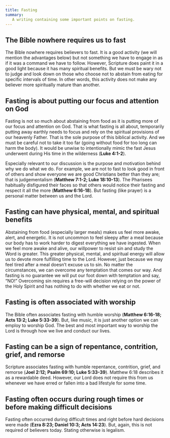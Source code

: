 ```yaml
---
title: Fasting 
summary: 
   A writing containing some important points on fasting. 
---
```


## **The Bible nowhere requires us to fast** 

The Bible nowhere requires believers to fast. It is a good activity (we will mention the advantages below) but not something we have to engage in as if it was a command we have to follow. However, Scripture does paint it in a good light because it has many spiritual benefits. But we must be wary not to judge and look down on those who choose not to abstain from eating for specific intervals of time. In other words, this activity does not make any believer more spiritually mature than another. 

## **Fasting is about putting our focus and attention on God**

Fasting is not so much about abstaining from food as it is putting more of our focus and attention on God. That is what fasting is all about, temporarily putting away earthly needs to focus and rely on the spiritual provisions of our heavenly Father. That is the sole purpose of this biblical activity. And we must be careful not to take it too far (going without food for too long can harm the body). It would be unwise to intentionally mimic the fast Jesus underwent during His time in the wilderness (**Luke 4:1-2**). 

Especially relevant to our discussion is the purpose and motivation behind why we do what we do. For example, we are not to fast to look good in front of others and show everyone we are good Christians better than they are; that is judgementalism (**Matthew 7:1-2; Luke 18:10-13**). The Pharisees habitually disfigured their faces so that others would notice their fasting and respect it all the more (**Matthew 6:16-18**). But fasting (like prayer) is a personal matter between us and the Lord. 

## **Fasting can have physical, mental, and spiritual benefits** 

Abstaining from food (especially larger meals) makes us feel more awake, alert, and energetic. It is not uncommon to feel sleepy after a meal because our body has to work harder to digest everything we have ingested. When we feel more awake and alive, our willpower to resist sin and study the Word is greater. This greater physical, mental, and spiritual energy will allow us to devote more fulfilling time to the Lord. However, just because we may feel tired after a meal doesn’t excuse us to sin. No matter the circumstances, we can overcome any temptation that comes our way. And fasting is no guarantee we will put our foot down with temptation and say, “NO!” Overcoming sin requires a free-will decision relying on the power of the Holy Spirit and has nothing to do with whether we eat or not. 

## **Fasting is often associated with worship**  

The Bible often associates fasting with humble worship (**Matthew 6:16-18; Acts 13:2; Luke 5:33-39**). But, like music, it is just another option we can employ to worship God. The best and most important way to worship the Lord is through how we live and conduct our lives. 

## **Fasting can be a sign of repentance, contrition, grief, and remorse**

Scripture associates fasting with humble repentance, contrition, grief, and remorse (**Joel 2:12; Psalm 69:10; Luke 5:33-39**). Matthew 6:18 describes it as a rewardable deed.  However, our Lord does not require this from us whenever we have erred or fallen into a bad lifestyle for some time.       

## **Fasting often occurs during rough times or before making difficult decisions**  

Fasting often occurred during difficult times and right before hard decisions were made (**Ezra 8:23; Daniel 10:3; Acts 14:23**). But, again, this is not required of believers today. Stating otherwise is legalism. 
